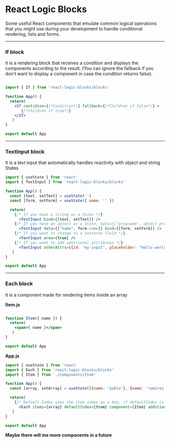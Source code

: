 # React Logic Blocks

Some useful React components that emulate common logical operations that you might use during your development to handle conditional rendering, lists and forms.

------------

### If block
It is a rendering block that receives a condition and displays the components according to the result. (You can ignore the fallback if you don't want to display a component in case the condition returns false).

```jsx

import { If } from 'react-logic-blocks/blocks'

function App() {
  return(
    <If contidion={/*Condition*/} fallback={/*Children if false*/} >
       {/*Children if true*/}
    </If>
   )
}

export default App
```
------------

### TextInput block
It is a text input that automatically handles reactivity with object and string States

```jsx
import { useState } from 'react'
import { TextInput } from 'react-logic-blocks/blocks'

function App() {
  const [text, setText] = useState('')
  const [form, setForm] = useState({ name: '' })

  return(
    {/* If you have a string as a State */}
      <TextInput bind={[text, setText]} />
    {/* If you have an object as a State, data={["propname", object.propname]} */}
      <TextInput data={["name", form.name]} bind={[form, setForm]} />
    {/* If you want to change to a textarea field */}
      <TextInput area={true} />
    {/* If you want to add additional attributes */}
      <TextInput otherAttrs={{id: "my-input", placeholder: "hello world"}} />
   )
}

export default App
```

------------

### Each block
It is a component made for rendering items inside an array

**Item.js**
```jsx

function Item({ name }) {
  return(
    <span>{ name }</span>
   )
}

export default App
```

**App.js**
```jsx
import { useState } from 'react'
import { Each } from 'react-logic-blocks/blocks'
import { Item } from './components/Item'

function App() {
  const [array, setArray] = useState([{name: 'pablo'}, {name: 'ramirez'}, {name: 'fer'}])

  return(
    {/* Default Index uses the item index as a key, if defaultIndex is set to false, the component will search for an id property on each item of the array */}
      <Each items={array} defaultIndex={true} component={Item} additional={{ /*Other props*/ }} />
   )
}

export default App
```

**Maybe there will me more components in a future**
